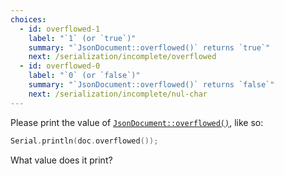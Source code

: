 ```yaml
---
choices:
  - id: overflowed-1
    label: "`1` (or `true`)"
    summary: "`JsonDocument::overflowed()` returns `true`"
    next: /serialization/incomplete/overflowed
  - id: overflowed-0
    label: "`0` (or `false`)"
    summary: "`JsonDocument::overflowed()` returns `false`"
    next: /serialization/incomplete/nul-char
---
```


Please print the value of [`JsonDocument::overflowed()`](/v6/api/jsondocument/overflowed/), like so:

```c++
Serial.println(doc.overflowed());
```

What value does it print?